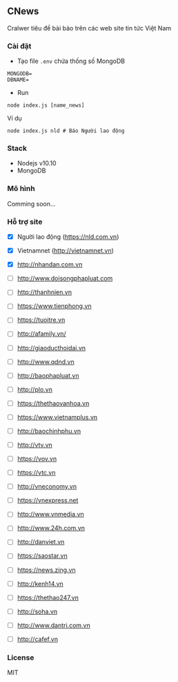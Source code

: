 ## CNews

Cralwer tiêu đề bài bào trên các web site tin tức Việt Nam

### Cài đặt
- Tạo file `.env` chứa thống số MongoDB
```
MONGODB=
DBNAME=
```

- Run
```
node index.js [name_news]
```
Ví dụ
```
node index.js nld # Báo Người lao động
```

### Stack
- Nodejs v10.10
- MongoDB

### Mô hình
 Comming soon...

 ### Hỗ trợ site
- [x] Người lao động (https://nld.com.vn)
- [x] Vietnamnet (http://vietnamnet.vn)
- [x] http://nhandan.com.vn
- [ ] http://www.doisongphapluat.com
- [ ] http://thanhnien.vn
- [ ] https://www.tienphong.vn
- [ ] https://tuoitre.vn
- [ ] http://afamily.vn/
- [ ] http://giaoducthoidai.vn
- [ ] http://www.qdnd.vn
- [ ] http://baophapluat.vn
- [ ] http://plo.vn
- [ ] https://thethaovanhoa.vn
- [ ] https://www.vietnamplus.vn
- [ ] http://baochinhphu.vn
- [ ] http://vtv.vn
- [ ] https://vov.vn
- [ ] https://vtc.vn
- [ ] http://vneconomy.vn
- [ ] https://vnexpress.net
- [ ] http://www.vnmedia.vn
- [ ] http://www.24h.com.vn
- [ ] http://danviet.vn
- [ ] https://saostar.vn
- [ ] https://news.zing.vn
- [ ] http://kenh14.vn
- [ ] https://thethao247.vn
- [ ] http://soha.vn
- [ ] http://www.dantri.com.vn
- [ ] http://cafef.vn


### License
MIT